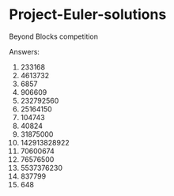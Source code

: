 Project-Euler-solutions
=======================

Beyond Blocks competition

Answers:
1) 233168
2) 4613732
3) 6857
4) 906609 
5) 232792560
6) 25164150
7) 104743
8) 40824
9) 31875000
10) 142913828922
11) 70600674
12) 76576500
13) 5537376230
14) 837799
20) 648